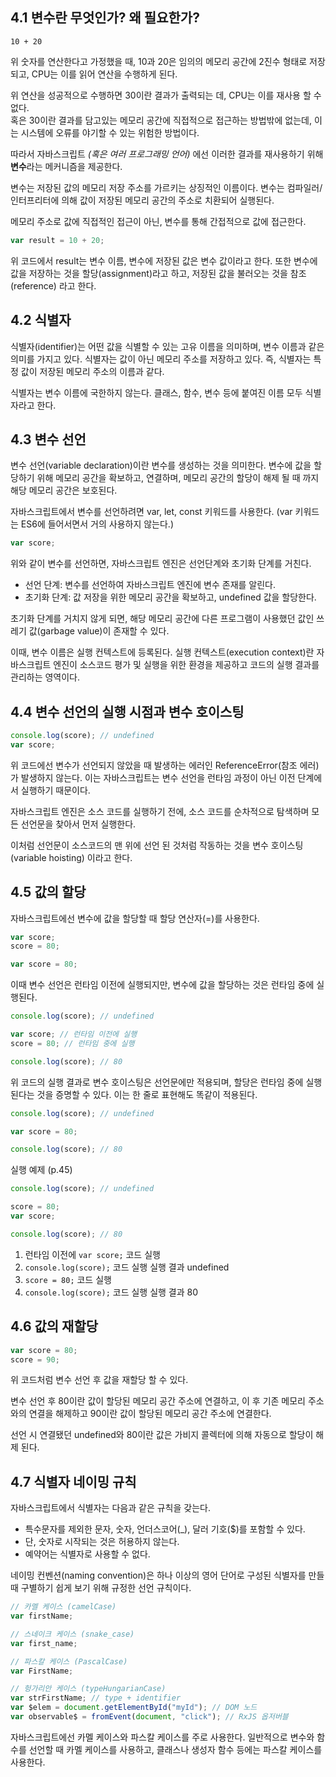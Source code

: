 ## 4.1 변수란 무엇인가? 왜 필요한가?

```
10 + 20
```

위 숫자를 연산한다고 가정했을 때, 10과 20은 임의의 메모리 공간에 2진수 형태로 저장되고, CPU는 이를 읽어 연산을 수행하게 된다.

위 연산을 성공적으로 수행하면 30이란 결과가 출력되는 데, CPU는 이를 재사용 할 수 없다.  
혹은 30이란 결과를 담고있는 메모리 공간에 직접적으로 접근하는 방법밖에 없는데, 이는 시스템에 오류를 야기할 수 있는 위험한 방법이다.

따라서 자바스크립트 _(혹은 여러 프로그래밍 언어)_ 에선 이러한 결과를 재사용하기 위해 **변수**라는 메커니즘을 제공한다.

변수는 저장된 값의 메모리 저장 주소를 가르키는 상징적인 이름이다.
변수는 컴파일러/인터프리터에 의해 값이 저장된 메모리 공간의 주소로 치환되어 실행된다.

메모리 주소로 값에 직접적인 접근이 아닌, 변수를 통해 간접적으로 값에 접근한다.

```javascript
var result = 10 + 20;
```

위 코드에서 result는 변수 이름, 변수에 저장된 값은 변수 값이라고 한다.
또한 변수에 값을 저장하는 것을 할당(assignment)라고 하고, 저장된 값을 불러오는 것을 참조(reference) 라고 한다.

## 4.2 식별자

식별자(identifier)는 어떤 값을 식별할 수 있는 고유 이름을 의미하며, 변수 이름과 같은 의미를 가지고 있다.
식별자는 값이 아닌 메모리 주소를 저장하고 있다. 즉, 식별자는 특정 값이 저장된 메모리 주소의 이름과 같다.

식별자는 변수 이름에 국한하지 않는다. 클래스, 함수, 변수 등에 붙여진 이름 모두 식별자라고 한다.

## 4.3 변수 선언

변수 선언(variable declaration)이란 변수를 생성하는 것을 의미한다.
변수에 값을 할당하기 위해 메모리 공간을 확보하고, 연결하며, 메모리 공간의 할당이 해제 될 때 까지 해당 메모리 공간은 보호된다.

자바스크립트에서 변수를 선언하려면 var, let, const 키워드를 사용한다. (var 키워드는 ES6에 들어서면서 거의 사용하지 않는다.)

```javascript
var score;
```

위와 같이 변수를 선언하면, 자바스크립트 엔진은 선언단계와 초기화 단계를 거친다.

-   선언 단계: 변수를 선언하여 자바스크립트 엔진에 변수 존재를 알린다.
-   초기화 단계: 값 저장을 위한 메모리 공간을 확보하고, undefined 값을 할당한다.

초기화 단계를 거치지 않게 되면, 해당 메모리 공간에 다른 프로그램이 사용했던 값인 쓰레기 값(garbage value)이 존재할 수 있다.

이때, 변수 이름은 실행 컨텍스트에 등록된다.
실행 컨텍스트(execution context)란 자바스크립트 엔진이 소스코드 평가 및 실행을 위한 환경을 제공하고 코드의 실행 결과를 관리하는 영역이다.

## 4.4 변수 선언의 실행 시점과 변수 호이스팅

```javascript
console.log(score); // undefined
var score;
```

위 코드에선 변수가 선언되지 않았을 때 발생하는 에러인 ReferenceError(참조 에러)가 발생하지 않는다.
이는 자바스크립트는 변수 선언을 런타임 과정이 아닌 이전 단계에서 실행하기 때문이다.

자바스크립트 엔진은 소스 코드를 실행하기 전에, 소스 코드를 순차적으로 탐색하며 모든 선언문을 찾아서 먼저 실행한다.

이처럼 선언문이 소스코드의 맨 위에 선언 된 것처럼 작동하는 것을 변수 호이스팅(variable hoisting) 이라고 한다.

## 4.5 값의 할당

자바스크립트에선 변수에 값을 할당할 때 할당 연산자(=)를 사용한다.

```javascript
var score;
score = 80;

var score = 80;
```

이때 변수 선언은 런타임 이전에 실행되지만, 변수에 값을 할당하는 것은 런타임 중에 실행된다.

```javascript
console.log(score); // undefined

var score; // 런타임 이전에 실행
score = 80; // 런타임 중에 실행

console.log(score); // 80
```

위 코드의 실행 결과로 변수 호이스팅은 선언문에만 적용되며, 할당은 런타임 중에 실행된다는 것을 증명할 수 있다.
이는 한 줄로 표현해도 똑같이 적용된다.

```javascript
console.log(score); // undefined

var score = 80;

console.log(score); // 80
```

실행 예제 (p.45)

```javascript
console.log(score); // undefined

score = 80;
var score;

console.log(score); // 80
```

1. 런타임 이전에 `var score;` 코드 실행
2. `console.log(score);` 코드 실행
   실행 결과 undefined
3. `score = 80;` 코드 실행
4. `console.log(score);` 코드 실행
   실행 결과 80

## 4.6 값의 재할당

```javascript
var score = 80;
score = 90;
```

위 코드처럼 변수 선언 후 값을 재할당 할 수 있다.

변수 선언 후 80이란 값이 할당된 메모리 공간 주소에 연결하고, 이 후 기존 메모리 주소와의 연결을 해제하고 90이란 값이 할당된 메모리 공간 주소에 연결한다.

선언 시 연결됐던 undefined와 80이란 값은 가비지 콜렉터에 의해 자동으로 할당이 해제 된다.

## 4.7 식별자 네이밍 규칙

자바스크립트에서 식별자는 다음과 같은 규칙을 갖는다.

-   특수문자를 제외한 문자, 숫자, 언더스코어(\_), 달러 기호($)를 포함할 수 있다.
-   단, 숫자로 시작되는 것은 허용하지 않는다.
-   예약어는 식별자로 사용할 수 없다.

네이밍 컨벤션(naming convention)은 하나 이상의 영어 단어로 구성된 식별자를 만들 때 구별하기 쉽게 보기 위해 규정한 선언 규칙이다.

```javascript
// 카멜 케이스 (camelCase)
var firstName;

// 스네이크 케이스 (snake_case)
var first_name;

// 파스칼 케이스 (PascalCase)
var FirstName;

// 헝가리안 케이스 (typeHungarianCase)
var strFirstName; // type + identifier
var $elem = document.getElementById("myId"); // DOM 노드
var observable$ = fromEvent(document, "click"); // RxJS 옵저버블
```

자바스크립트에선 카멜 케이스와 파스칼 케이스를 주로 사용한다.
일반적으로 변수와 함수를 선언할 때 카멜 케이스를 사용하고, 클래스나 생성자 함수 등에는 파스칼 케이스를 사용한다.
